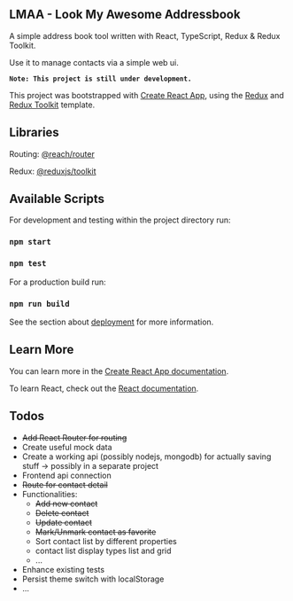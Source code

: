 ## LMAA - Look My Awesome Addressbook

A simple address book tool written with React, TypeScript, Redux & Redux Toolkit.

Use it to manage contacts via a simple web ui.

**`Note: This project is still under development.`**

This project was bootstrapped with [Create React App](https://github.com/facebook/create-react-app), using the [Redux](https://redux.js.org/) and [Redux Toolkit](https://redux-toolkit.js.org/) template.

## Libraries

Routing: [@reach/router](https://github.com/reach/router)

Redux: [@reduxjs/toolkit](https://github.com/reduxjs/redux-toolkit)

## Available Scripts

For development and testing within the project directory run:

### `npm start`

### `npm test`

For a production build run:

### `npm run build`

See the section about [deployment](https://facebook.github.io/create-react-app/docs/deployment) for more information.

## Learn More

You can learn more in the [Create React App documentation](https://facebook.github.io/create-react-app/docs/getting-started).

To learn React, check out the [React documentation](https://reactjs.org/).

## Todos

- ~~Add React Router for routing~~
- Create useful mock data
- Create a working api (possibly nodejs, mongodb) for actually saving stuff -> possibly in a separate project
- Frontend api connection
- ~~Route for contact detail~~
- Functionalities:
  - ~~Add new contact~~
  - ~~Delete contact~~
  - ~~Update contact~~
  - ~~Mark/Unmark contact as favorite~~
  - Sort contact list by different properties
  - contact list display types list and grid
  - ...
- Enhance existing tests
- Persist theme switch with localStorage
- ...
